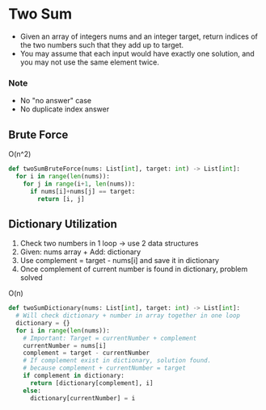 # Two Sum
- Given an array of integers nums and an integer target, return indices of the two numbers such that they add up to target.
- You may assume that each input would have exactly one solution, and you may not use the same element twice.

### Note
* No "no answer" case
* No duplicate index answer

## Brute Force
O(n^2)
```python
def twoSumBruteForce(nums: List[int], target: int) -> List[int]:
  for i in range(len(nums)):
    for j in range(i+1, len(nums)):
      if nums[i]+nums[j] == target:
        return [i, j]
```

## Dictionary Utilization
1. Check two numbers in 1 loop -> use 2 data structures
2. Given: nums array + Add: dictionary
3. Use complement = target - nums[i] and save it in dictionary
4. Once complement of current number is found in dictionary, problem solved

O(n)
```python
def twoSumDictionary(nums: List[int], target: int) -> List[int]:
  # Will check dictionary + number in array together in one loop
  dictionary = {}
  for i in range(len(nums)):
    # Important: Target = currentNumber + complement
    currentNumber = nums[i]
    complement = target - currentNumber
    # If complement exist in dictionary, solution found.
    # because complement + currentNumber = target
    if complement in dictionary:
      return [dictionary[complement], i]
    else:
      dictionary[currentNumber] = i
```
